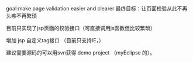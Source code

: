 goal:make page validation easier and clearer
最终目标：让页面校验从此不再头疼不再繁琐

目前只实现了jsp页面的校验接口（可直接调用js函数但比较繁琐）

增加 jsp 自定义tag接口 （目前只支持IE，）





建议需要源码的可以用svn获得 demo project （myEclipse 的）。
